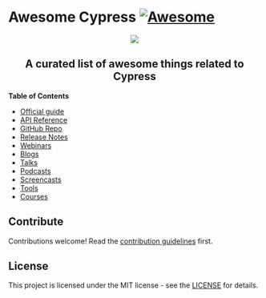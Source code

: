 # Awesome Cypress [![Awesome](https://awesome.re/badge.svg)](https://awesome.re) 

<p align="center">
  <img src="https://cloud.githubusercontent.com/assets/1268976/20607953/d7ae489c-b24a-11e6-9cc4-91c6c74c5e88.png"/>
</p>

<h2 align="center">A curated list of awesome things related to Cypress</h2>

**Table of Contents**

- [Official guide](https://docs.cypress.io/guides/overview/why-cypress.html)
- [API Reference](https://docs.cypress.io/api/api/table-of-contents.html)
- [GitHub Repo](https://github.com/cypress-io/cypress)
- [Release Notes](https://github.com/cypress-io/cypress/releases)
- [Webinars](topics/webinars.md)
- [Blogs](topics/blogs.md)
- [Talks](topics/talks.md)
- [Podcasts](topics/podcasts.md)
- [Screencasts](topics/screencasts.md)
- [Tools](topics/tools.md)
- [Courses](topics/courses.md)

## Contribute

Contributions welcome! Read the [contribution guidelines](contributing.md) first.

## License

This project is licensed under the MIT license - see the [LICENSE](LICENSE.md) for details.
